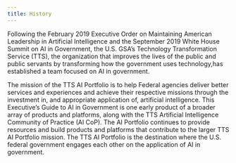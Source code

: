 ```yaml
---
title: History
---
```

Following the February 2019 Executive Order on Maintaining American Leadership in Artificial Intelligence and the September 2019 White House Summit on AI in Government, the U.S. GSA’s Technology Transformation Service (TTS), the organization that improves the lives of the public and public servants by transforming how the government uses technology,has established a team focused on AI in government.

The mission of the TTS AI Portfolio is to help Federal agencies deliver better services and experiences and achieve their respective missions through the investment in, and appropriate application of, artificial intelligence. This Executive’s Guide to AI in Government is one early product of a broader array of products and platforms, along with the TTS Artificial Intelligence Community of Practice (AI CoP). The AI Portfolio continues to provide resources and build products and platforms that contribute to the larger TTS AI Portfolio mission. The TTS AI Portfolio is the destination where the U.S. federal government engages each other on the application of AI in government.